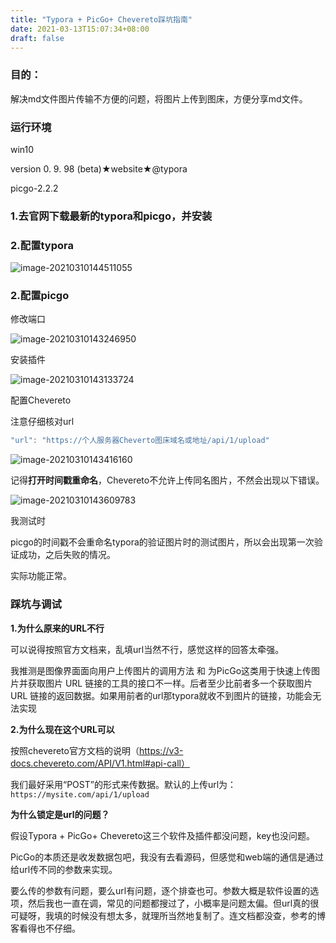 ```yaml
---
title: "Typora + PicGo+ Chevereto踩坑指南"
date: 2021-03-13T15:07:34+08:00
draft: false
---
```


### 目的：

解决md文件图片传输不方便的问题，将图片上传到图床，方便分享md文件。

### 运行环境

win10

version 0. 9. 98 (beta)★website★@typora

picgo-2.2.2

### 1.去官网下载最新的typora和picgo，并安装

### 2.配置typora

![image-20210310144511055](https://www.kro1lsec.com:442/images/2021/03/10/20210310144511.png)

### 2.配置picgo

修改端口

![image-20210310143246950](https://www.kro1lsec.com:442/images/2021/03/10/20210310143247.png)

安装插件

![image-20210310143133724](https://www.kro1lsec.com:442/images/2021/03/10/20210310143133.png)

配置Chevereto

注意仔细核对url

```js
"url": "https://个人服务器Cheverto图床域名或地址/api/1/upload"
```

![image-20210310143416160](https://www.kro1lsec.com:442/images/2021/03/10/20210310143416.png)

记得**打开时间戳重命名**，Chevereto不允许上传同名图片，不然会出现以下错误。

![image-20210310143609783](https://www.kro1lsec.com:442/images/2021/03/10/20210310143609.png)

我测试时

picgo的时间戳不会重命名typora的验证图片时的测试图片，所以会出现第一次验证成功，之后失败的情况。

实际功能正常。

### 踩坑与调试

**1.为什么原来的URL不行**

可以说得按照官方文档来，乱填url当然不行，感觉这样的回答太牵强。

我推测是图像界面面向用户上传图片的调用方法 和 为PicGo这类用于快速上传图片并获取图片 URL 链接的工具的接口不一样。后者至少比前者多一个获取图片 URL 链接的返回数据。如果用前者的url那typora就收不到图片的链接，功能会无法实现

**2.为什么现在这个URL可以**

按照chevereto官方文档的说明（https://v3-docs.chevereto.com/API/V1.html#api-call）

我们最好采用“POST”的形式来传数据。默认的上传url为：
`https://mysite.com/api/1/upload`

**为什么锁定是url的问题？**

假设Typora + PicGo+ Chevereto这三个软件及插件都没问题，key也没问题。

PicGo的本质还是收发数据包吧，我没有去看源码，但感觉和web端的通信是通过给url传不同的参数来实现。

要么传的参数有问题，要么url有问题，逐个排查也可。参数大概是软件设置的选项，然后我也一直在调，常见的问题都搜过了，小概率是问题太偏。但url真的很可疑呀，我填的时候没有想太多，就理所当然地复制了。连文档都没查，参考的博客看得也不仔细。